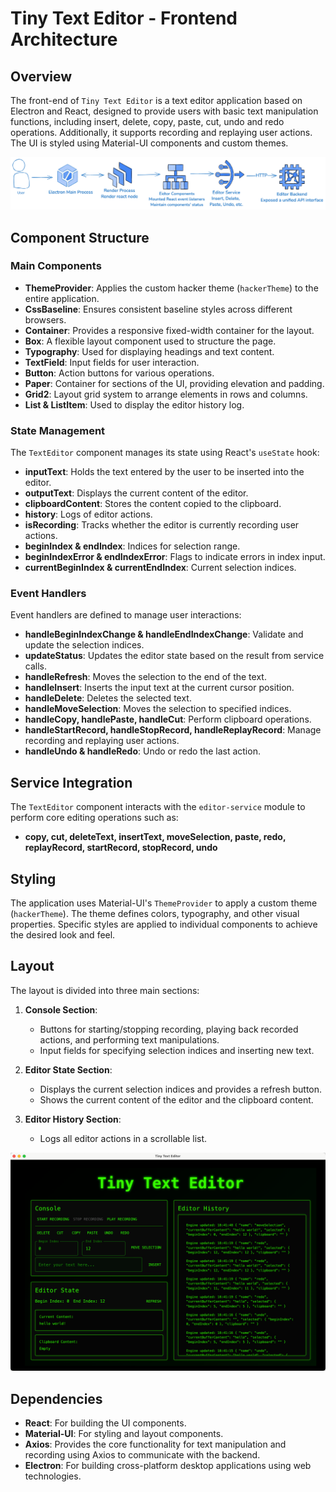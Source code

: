 # Tiny Text Editor - Frontend Architecture

## Overview
The front-end of `Tiny Text Editor` is a text editor application based on Electron and React, designed to provide users with basic text manipulation functions, including insert, delete, copy, paste, cut, undo and redo operations. Additionally, it supports recording and replaying user actions. The UI is styled using Material-UI components and custom themes.

![Frontend Architecture](./img/frontend-arc.png "Frontend Architecture")

## Component Structure

### Main Components
- **ThemeProvider**: Applies the custom hacker theme (`hackerTheme`) to the entire application.
- **CssBaseline**: Ensures consistent baseline styles across different browsers.
- **Container**: Provides a responsive fixed-width container for the layout.
- **Box**: A flexible layout component used to structure the page.
- **Typography**: Used for displaying headings and text content.
- **TextField**: Input fields for user interaction.
- **Button**: Action buttons for various operations.
- **Paper**: Container for sections of the UI, providing elevation and padding.
- **Grid2**: Layout grid system to arrange elements in rows and columns.
- **List & ListItem**: Used to display the editor history log.

### State Management
The `TextEditor` component manages its state using React's `useState` hook:
- **inputText**: Holds the text entered by the user to be inserted into the editor.
- **outputText**: Displays the current content of the editor.
- **clipboardContent**: Stores the content copied to the clipboard.
- **history**: Logs of editor actions.
- **isRecording**: Tracks whether the editor is currently recording user actions.
- **beginIndex & endIndex**: Indices for selection range.
- **beginIndexError & endIndexError**: Flags to indicate errors in index input.
- **currentBeginIndex & currentEndIndex**: Current selection indices.

### Event Handlers
Event handlers are defined to manage user interactions:
- **handleBeginIndexChange & handleEndIndexChange**: Validate and update the selection indices.
- **updateStatus**: Updates the editor state based on the result from service calls.
- **handleRefresh**: Moves the selection to the end of the text.
- **handleInsert**: Inserts the input text at the current cursor position.
- **handleDelete**: Deletes the selected text.
- **handleMoveSelection**: Moves the selection to specified indices.
- **handleCopy, handlePaste, handleCut**: Perform clipboard operations.
- **handleStartRecord, handleStopRecord, handleReplayRecord**: Manage recording and replaying user actions.
- **handleUndo & handleRedo**: Undo or redo the last action.

## Service Integration
The `TextEditor` component interacts with the `editor-service` module to perform core editing operations such as:
- **copy, cut, deleteText, insertText, moveSelection, paste, redo, replayRecord, startRecord, stopRecord, undo**

## Styling
The application uses Material-UI's `ThemeProvider` to apply a custom theme (`hackerTheme`). The theme defines colors, typography, and other visual properties. Specific styles are applied to individual components to achieve the desired look and feel.

## Layout
The layout is divided into three main sections:
1. **Console Section**:
    - Buttons for starting/stopping recording, playing back recorded actions, and performing text manipulations.
    - Input fields for specifying selection indices and inserting new text.

2. **Editor State Section**:
    - Displays the current selection indices and provides a refresh button.
    - Shows the current content of the editor and the clipboard content.

3. **Editor History Section**:
    - Logs all editor actions in a scrollable list.

![Frontend Screenshot](./img/frontend-screenshot.png "Frontend Screenshot")

## Dependencies
- **React**: For building the UI components.
- **Material-UI**: For styling and layout components.
- **Axios**: Provides the core functionality for text manipulation and recording using Axios to communicate with the backend.
- **Electron**: For building cross-platform desktop applications using web technologies.
